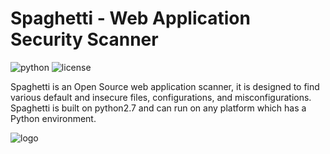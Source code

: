 # Spaghetti - Web Application Security Scanner
![python](https://img.shields.io/badge/python-2.7-green.svg)  ![license](https://img.shields.io/badge/License-GPLv3-brightgreen.svg)

Spaghetti is an Open Source web application scanner, it is designed to find various default and insecure files, configurations, and misconfigurations.
Spaghetti is built on python2.7 and can run on any platform which has a Python environment.

![logo](https://i.imgur.com/Ec3wrE9.png)
